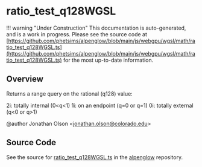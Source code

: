 # ratio_test_q128WGSL

!!! warning "Under Construction"
    This documentation is auto-generated, and is a work in progress. Please see the source code at
    [https://github.com/phetsims/alpenglow/blob/main/js/webgpu/wgsl/math/ratio_test_q128WGSL.ts](https://github.com/phetsims/alpenglow/blob/main/js/webgpu/wgsl/math/ratio_test_q128WGSL.ts) for the most up-to-date information.

## Overview

Returns a range query on the rational (q128) value:

2i: totally internal (0&lt;q&lt;1)
1i: on an endpoint (q=0 or q=1)
0i: totally external (q&lt;0 or q&gt;1)

@author Jonathan Olson &lt;jonathan.olson@colorado.edu&gt;



## Source Code

See the source for [ratio_test_q128WGSL.ts](https://github.com/phetsims/alpenglow/blob/main/js/webgpu/wgsl/math/ratio_test_q128WGSL.ts) in the [alpenglow](https://github.com/phetsims/alpenglow) repository.
